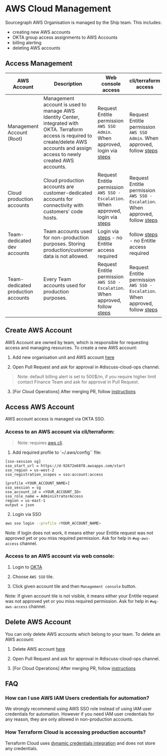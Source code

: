 # AWS Cloud Management

Sourcegraph AWS Organisation is managed by the Ship team. This includes:

- creating new AWS accounts
- OKTA group access assignments to AWS Accounts
- billing alerting
- deleting AWS accounts

## Access Management

| AWS Account                        | Description                                                                                                                                                                                 | Web console access                                                                                                             | cli/terraform access                                                                                                         |
| ---------------------------------- | ------------------------------------------------------------------------------------------------------------------------------------------------------------------------------------------- | ------------------------------------------------------------------------------------------------------------------------------ | ---------------------------------------------------------------------------------------------------------------------------- |
| Management Account (Root)          | Management account is used to manage AWS Identity Center, integrated with OKTA. Terraform access is required to create/delete AWS accounts and assign access to newly created AWS accounts. | Request Entitle permission `AWS SSO Admin`. When approved, login via [steps](#access-to-an-aws-account-via-web-console)        | Request Entitle permission `AWS SSO Admin`. When approved, follow [steps](#access-to-an-aws-account-via-cliterraform)        |
| Cloud production accounts          | Cloud production accounts are customer-dedicated accounts for connectivity with customers' code hosts.                                                                                      | Request Entitle permission `AWS SSO - Escalation`. When approved, login via [steps](#access-to-an-aws-account-via-web-console) | Request Entitle permission `AWS SSO - Escalation`. When approved, follow [steps](#access-to-an-aws-account-via-cliterraform) |
| Team-dedicated dev accounts        | Team accounts used for non-production purposes. Storing production/customer data is not allowed.                                                                                            | Login via [steps](#access-to-an-aws-account-via-web-console) - no Entitle access required                                      | follow [steps](#access-to-an-aws-account-via-cliterraform) - no Entitle access required                                      |
| Team-dedicated production accounts | Every Team accounts used for production purposes.                                                                                                                                           | Request Entitle permission `AWS SSO - Escalation`. When approved, follow [steps](#access-to-an-aws-account-via-web-console)    | Request Entitle permission `AWS SSO - Escalation`. When approved, follow [steps](#access-to-an-aws-account-via-cliterraform) |

## Create AWS Account

AWS Account are owned by team, which is responsible for requesting access and managing resources. To create a new AWS account:

1. Add new organisation unit and AWS account [here](https://sourcegraph.sourcegraph.com/github.com/sourcegraph/infrastructure/-/blob/cloud/aws/variables.tf)

2. Open Pull Request and ask for approval in #discuss-cloud-ops channel.

> Note: default billing alert is set to 500$/m, if you require higher limit contact Finance Team and ask for approval in Pull Request.

3. [For Cloud Operations] After merging PR, follow [instructions](https://sourcegraph.sourcegraph.com/github.com/sourcegraph/infrastructure/-/blob/cloud/aws/README.md#create-new-aws-account)

## Access AWS Account

AWS account access is managed via OKTA SSO.

### Access to an AWS account via cli/terraform:

> Note: requires [aws cli](https://docs.aws.amazon.com/cli/latest/userguide/getting-started-install.html).

1. Add required profile to `~/.aws/config`` file:

```
[sso-session sg]
sso_start_url = https://d-92672e68f8.awsapps.com/start
sso_region = us-west-2
sso_registration_scopes = sso:account:access

[profile <YOUR_ACCOUNT_NAME>]
sso_session = sg
sso_account_id = <YOUR_ACCOUNT_ID>
sso_role_name = AdministratorAccess
region = us-east-1
output = json
```

2. Login via SSO

```sh
aws sso login --profile <YOUR_ACCOUNT_NAME>
```

Note: if login does not work, it means either your Entitle request was not approved yet or you miss required permission. Ask for help in `#wg-aws-access` channel.

### Access to an AWS account via web console:

1. Login to [OKTA](https://sourcegraph.okta.com/)

2. Choose `AWS SSO` tile.

3. Click given account tile and then `Management console` button.

Note: if given account tile is not visible, it means either your Entitle request was not approved yet or you miss required permission. Ask for help in `#wg-aws-access` channel.

## Delete AWS Account

You can only delete AWS accounts which belong to your team. To delete an AWS account:

1. Delete AWS account [here](https://sourcegraph.sourcegraph.com/github.com/sourcegraph/infrastructure/-/blob/cloud/aws/variables.tf)

2. Open Pull Request and ask for approval in #discuss-cloud-ops channel.

3. [For Cloud Operations] After merging PR, follow [instructions](https://sourcegraph.sourcegraph.com/github.com/sourcegraph/infrastructure/-/blob/cloud/aws/README.md#create-new-aws-account)

## FAQ

### How can I use AWS IAM Users credentials for automation?

We strongly recommend using AWS SSO role instead of using IAM user credentials for automation. However if you need IAM user credentials for any reason, they are only allowed in non-production accounts.

### How Terraform Cloud is accessing production accounts?

Terraform Cloud uses [dynamic credentials integration](https://developer.hashicorp.com/terraform/cloud-docs/workspaces/dynamic-provider-credentials/aws-configuration) and does not store any credentials.
